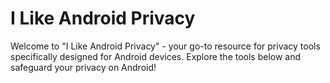 # I Like Android Privacy
Welcome to "I Like Android Privacy" - your go-to resource for privacy tools specifically designed for Android devices. Explore the tools below and safeguard your privacy on Android!
